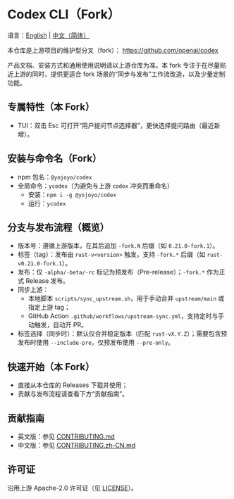 # Codex CLI（Fork）

<p align="left">语言：<a href="README.md">English</a> | <a href="README.zh-CN.md">中文（简体）</a></p>

本仓库是上游项目的维护型分叉（fork）：
https://github.com/openai/codex

产品文档、安装方式和通用使用说明请以上游仓库为准。本 fork 专注于在尽量贴近上游的同时，提供更适合 fork 场景的“同步与发布”工作流改造，以及少量定制功能。

## 专属特性（本 Fork）

- TUI：双击 Esc 可打开“用户提问节点选择器”，更快选择提问路由（最近新增）。

## 安装与命令名（Fork）

- npm 包名：`@yojoyo/codex`
- 全局命令：`ycodex`（为避免与上游 `codex` 冲突而重命名）
  - 安装：`npm i -g @yojoyo/codex`
  - 运行：`ycodex`

## 分支与发布流程（概览）

- 版本号：遵循上游版本，在其后追加 `-fork.N` 后缀（如 `0.21.0-fork.1`）。
- 标签（tag）：发布由 `rust-v<version>` 触发，支持 `-fork.*` 后缀（如 `rust-v0.21.0-fork.1`）。
- 发布：仅 `-alpha/-beta/-rc` 标记为预发布（Pre-release）；`-fork.*` 作为正式 Release 发布。
- 同步上游：
  - 本地脚本 `scripts/sync_upstream.sh`，用于手动合并 `upstream/main` 或指定上游 tag；
  - GitHub Action `.github/workflows/upstream-sync.yml`，支持定时与手动触发，自动开 PR。
- 标签选择（同步时）：默认仅合并稳定版本（匹配 `rust-vX.Y.Z`）；需要包含预发布时使用 `--include-pre`，仅预发布使用 `--pre-only`。

## 快速开始（本 Fork）

- 直接从本仓库的 Releases 下载并使用；
- 贡献与发布流程请查看下方“贡献指南”。

## 贡献指南

- 英文版：参见 [CONTRIBUTING.md](./CONTRIBUTING.md)
- 中文版：参见 [CONTRIBUTING.zh-CN.md](./CONTRIBUTING.zh-CN.md)

## 许可证

沿用上游 Apache-2.0 许可证（见 [LICENSE](./LICENSE)）。

